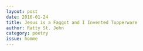 ```yaml
---
layout: post 
date: 2016-01-24
title: Jesus is a Faggot and I Invented Tupperware 
author: Ratty St. John
category: poetry
issue: homme
---
```

